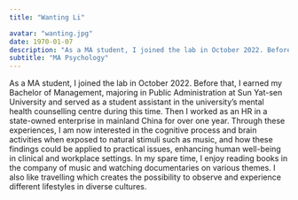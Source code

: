 ```yaml
---
title: "Wanting Li"

avatar: "wanting.jpg"
date: 1970-01-07
description: "As a MA student, I joined the lab in October 2022. Before that, I earned ..."
subtitle: "MA Psychology"
---
```


As a MA student, I joined the lab in October 2022. Before that, I earned my Bachelor of Management, majoring in Public Administration at Sun Yat-sen University and served as a student assistant in the university’s mental health counselling centre during this time. Then I worked as an HR in a state-owned enterprise in mainland China for over one year.
Through these experiences, I am now interested in the cognitive process and brain activities when exposed to natural stimuli such as music, and how these findings could be applied to practical issues, enhancing human well-being in clinical and workplace settings.
In my spare time, I enjoy reading books in the company of music and watching documentaries on various themes. I also like travelling which creates the possibility to observe and experience different lifestyles in diverse cultures.

